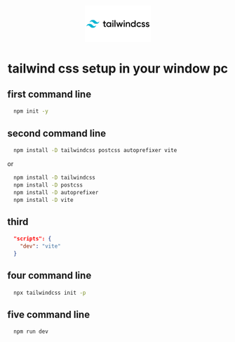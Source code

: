 <p align="center">
  <img width="150" src="./images/tailwind-css-logo.png" alt="tailwind css" />
  <h1 align="center">tailwind css setup in your window pc</h1>
</p>

## first command line

```sh
  npm init -y
```

## second command line

```sh
  npm install -D tailwindcss postcss autoprefixer vite
```

or

```sh
  npm install -D tailwindcss
  npm install -D postcss
  npm install -D autoprefixer
  npm install -D vite
```

## third

```json
  "scripts": {
    "dev": "vite"
  }
```

## four command line

```sh
  npx tailwindcss init -p
```

## five command line

```sh
  npm run dev
```
